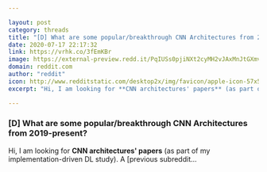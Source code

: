 ```yaml
---

layout: post
category: threads
title: "[D] What are some popular/breakthrough CNN Architectures from 2019-present?"
date: 2020-07-17 22:17:32
link: https://vrhk.co/3fEmKBr
image: https://external-preview.redd.it/PqIUSs0pjiNXt2cyMH2vJAxMnJtGXmvipY6KPJK812M.jpg?width=400&height=209.42408377&auto=webp&crop=400:209.42408377,smart&s=2182496d1b5de8527b90fd78d63cb4ee7bdf516a
domain: reddit.com
author: "reddit"
icon: http://www.redditstatic.com/desktop2x/img/favicon/apple-icon-57x57.png
excerpt: "Hi, I am looking for **CNN architectures' papers** (as part of my implementation-driven DL study). A [previous subreddit..."

---
```


### [D] What are some popular/breakthrough CNN Architectures from 2019-present?

Hi, I am looking for **CNN architectures' papers** (as part of my implementation-driven DL study). A [previous subreddit...